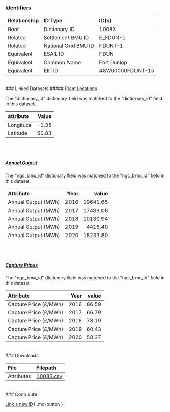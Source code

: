 ### Identifiers

| Relationship   | ID Type              | ID(s)            |
|:---------------|:---------------------|:-----------------|
| Root           | Dictionary ID        | 10083            |
| Related        | Settlement BMU ID    | E_FDUN-1         |
| Related        | National Grid BMU ID | FDUNT-1          |
| Equivalent     | ESAIL ID             | FDUN             |
| Equivalent     | Common Name          | Fort Dunlop      |
| Equivalent     | EIC ID               | 48W00000FDUNT-15 |

<br>
### Linked Datasets
##### <a href="https://osuked.github.io/Power-Station-Dictionary/datasets/plant-locations">Plant Locations</a>



The "dictionary_id" dictionary field was matched to the "dictionary_id" field in this dataset.

| attribute   |   Value |
|:------------|--------:|
| Longitude   |   -1.35 |
| Latitude    |   50.83 |

<br><br>
##### <a href="https://osuked.github.io/Power-Station-Dictionary/datasets/annual-output">Annual Output</a>



The "ngc_bmu_id" dictionary field was matched to the "ngc_bmu_id" field in this dataset.

| Attribute           |   Year |    value |
|:--------------------|-------:|---------:|
| Annual Output (MWh) |   2016 | 19641.65 |
| Annual Output (MWh) |   2017 | 17489.06 |
| Annual Output (MWh) |   2018 | 10130.94 |
| Annual Output (MWh) |   2019 |  4418.40 |
| Annual Output (MWh) |   2020 | 18233.80 |

<br><br>
##### <a href="https://osuked.github.io/Power-Station-Dictionary/datasets/capture-prices">Capture Prices</a>



The "ngc_bmu_id" dictionary field was matched to the "ngc_bmu_id" field in this dataset.

| Attribute             |   Year |   value |
|:----------------------|-------:|--------:|
| Capture Price (£/MWh) |   2016 |   86.59 |
| Capture Price (£/MWh) |   2017 |   66.79 |
| Capture Price (£/MWh) |   2018 |   78.19 |
| Capture Price (£/MWh) |   2019 |   60.43 |
| Capture Price (£/MWh) |   2020 |   58.37 |


<br>
### Downloads


| File       | Filepath                                                                              |
|:-----------|:--------------------------------------------------------------------------------------|
| Attributes | [10083.csv](https://osuked.github.io/Power-Station-Dictionary/object_attrs/10083.csv) |


<br>
### Contribute

[Link a new ID](https://docs.google.com/forms/d/e/1FAIpQLSc5jRsQ7NgiLLXbwo9PUdwTQyuqbRwThltG56-o6NVSe7E_nw/viewform?usp=pp_url&entry.251912331=10083){ .md-button }